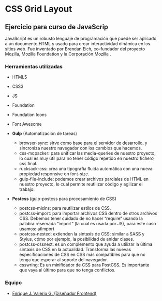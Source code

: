 # CSS Grid Layout
## Ejercicio para curso de JavaScrip

JavaScript es un robusto lenguaje de programación que puede ser aplicado a un documento HTML y usado para crear interactividad dinámica en los sitios web. Fue inventado por Brendan Eich, co-fundador del proyecto Mozilla, Mozilla Foundation y la Corporación Mozilla .

### Herramientas utilizadas
* HTML5
* CSS3
* JS
* Foundation
* Foundation Icons
* Font Awesome
* **Gulp** (Automatización de tareas)
	- browser-sync: sirve como base para el servidor de desarrollo, y sincroniza nuestro navegador con los cambios que hacemos.
	- css-mqpacker: para unificar las media-queries de nuestro proyecto, lo cual es muy útil para no tener código repetido en nuestro fichero css final.
	- rucksack-css: crea una tipografía fluida automática con una nueva propiedad responsive en font-size.
	- gulp-file-include: podemos crear archivos parciales de HTML en nuestro proyecto, lo cual permite reutilizar código y agilizar el trabajo.

* **Postcss** (gulp-postcss para procesamiento de CSS)
	- postcss-mixins: para reutilizar estilos de CSS.
	- postcss-import: para importar archivos CSS dentro de otros archivos CSS. Debemos tener cuidado de no hacer “require” usando la palabra reservada “import” (la cual es usada por JS), para este caso usamos: atImport.
	- postcss-nested: extienden la sintaxis de CSS; similar a SASS y Stylus, cómo por ejemplo, la posibilidad de anidar clases.
	- postcss-cssnext: es un complemento que ayuda a utilizar la última sintaxis de CSS en la actualidad. Transforma las nuevas especificaciones de CSS en CSS más compatibles para que no tenga que esperar al soporte del navegador. 
	- csswring: Es un minificador de CSS para PostCSS. Es importante que vaya al último para que no tenga conflictos.   

### Equipo
* [Enrique J. Valerio G. (Diseñador Frontend)](https://github.com/Caballero73 "Enrique Valerio - Diseñador Frontend")